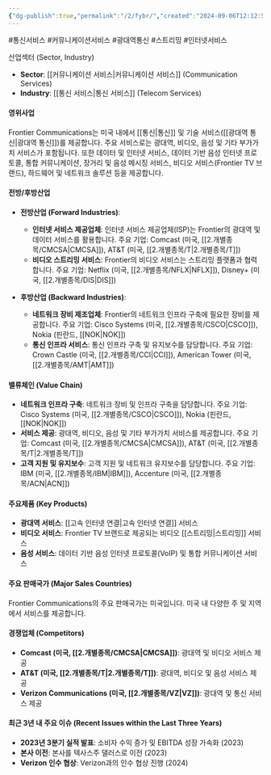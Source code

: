 ```yaml
---
{"dg-publish":true,"permalink":"/2/fybr/","created":"2024-09-06T12:12:54.871+09:00","updated":"2025-07-29T21:37:04.679+09:00"}
---
```


#통신서비스 #커뮤니케이션서비스 #광대역통신 #스트리밍 #인터넷서비스


산업섹터 (Sector, Industry)

- **Sector**: [[커뮤니케이션 서비스\|커뮤니케이션 서비스]] (Communication Services)
- **Industry**: [[통신 서비스\|통신 서비스]] (Telecom Services)

#### 영위사업

Frontier Communications는 미국 내에서 [[통신\|통신]] 및 기술 서비스([[광대역 통신\|광대역 통신]])를 제공합니다. 주요 서비스로는 광대역, 비디오, 음성 및 기타 부가가치 서비스가 포함됩니다. 또한 데이터 및 인터넷 서비스, 데이터 기반 음성 인터넷 프로토콜, 통합 커뮤니케이션, 장거리 및 음성 메시징 서비스, 비디오 서비스(Frontier TV 브랜드), 하드웨어 및 네트워크 솔루션 등을 제공합니다.

#### 전방/후방산업 

- **전방산업 (Forward Industries)**:
    
    - **인터넷 서비스 제공업체**: 인터넷 서비스 제공업체(ISP)는 Frontier의 광대역 및 데이터 서비스를 활용합니다. 주요 기업: Comcast (미국, [[2.개별종목/CMCSA\|CMCSA]]), AT&T (미국, [[2.개별종목/T\|2.개별종목/T]])
    - **비디오 스트리밍 서비스**: Frontier의 비디오 서비스는 스트리밍 플랫폼과 협력합니다. 주요 기업: Netflix (미국, [[2.개별종목/NFLX\|NFLX]]), Disney+ (미국, [[2.개별종목/DIS\|DIS]])

- **후방산업 (Backward Industries)**:
    
    - **네트워크 장비 제조업체**: Frontier의 네트워크 인프라 구축에 필요한 장비를 제공합니다. 주요 기업: Cisco Systems (미국, [[2.개별종목/CSCO\|CSCO]]), Nokia (핀란드, [[NOK\|NOK]])
    - **통신 인프라 서비스**: 통신 인프라 구축 및 유지보수를 담당합니다. 주요 기업: Crown Castle (미국, [[2.개별종목/CCI\|CCI]]), American Tower (미국, [[2.개별종목/AMT\|AMT]])

#### 밸류체인 (Value Chain)

- **네트워크 인프라 구축**: 네트워크 장비 및 인프라 구축을 담당합니다. 주요 기업: Cisco Systems (미국, [[2.개별종목/CSCO\|CSCO]]), Nokia (핀란드, [[NOK\|NOK]])
- **서비스 제공**: 광대역, 비디오, 음성 및 기타 부가가치 서비스를 제공합니다. 주요 기업: Comcast (미국, [[2.개별종목/CMCSA\|CMCSA]]), AT&T (미국, [[2.개별종목/T\|2.개별종목/T]])
- **고객 지원 및 유지보수**: 고객 지원 및 네트워크 유지보수를 담당합니다. 주요 기업: IBM (미국, [[2.개별종목/IBM\|IBM]]), Accenture (미국, [[2.개별종목/ACN\|ACN]])

#### 주요제품 (Key Products)

- **광대역 서비스**: [[고속 인터넷 연결\|고속 인터넷 연결]] 서비스
- **비디오 서비스**: Frontier TV 브랜드로 제공되는 비디오 [[스트리밍\|스트리밍]] 서비스
- **음성 서비스**: 데이터 기반 음성 인터넷 프로토콜(VoIP) 및 통합 커뮤니케이션 서비스

#### 주요 판매국가 (Major Sales Countries)

Frontier Communications의 주요 판매국가는 미국입니다. 미국 내 다양한 주 및 지역에서 서비스를 제공합니다.

#### 경쟁업체 (Competitors)

- **Comcast (미국, [[2.개별종목/CMCSA\|CMCSA]])**: 광대역 및 비디오 서비스 제공
- **AT&T (미국, [[2.개별종목/T\|2.개별종목/T]])**: 광대역, 비디오 및 음성 서비스 제공
- **Verizon Communications (미국, [[2.개별종목/VZ\|VZ]])**: 광대역 및 통신 서비스 제공

#### 최근 3년 내 주요 이슈 (Recent Issues within the Last Three Years)

- **2023년 3분기 실적 발표**: 소비자 수익 증가 및 EBITDA 성장 가속화 (2023)
- **본사 이전**: 본사를 텍사스주 댈러스로 이전 (2023)
- **Verizon 인수 협상**: Verizon과의 인수 협상 진행 (2024)
